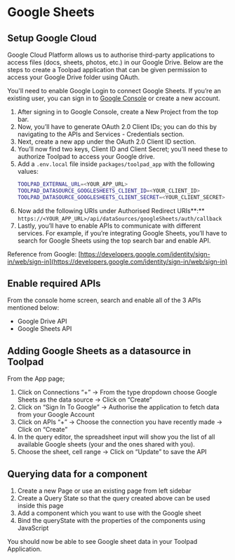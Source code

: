 # Google Sheets

## Setup Google Cloud

Google Cloud Platform allows us to authorise third-party applications to access files (docs, sheets, photos, etc.) in our Google Drive. Below are the steps to create a Toolpad application that can be given permission to access your Google Drive folder using OAuth.

You'll need to enable Google Login to connect Google Sheets. If you’re an existing user, you can sign in to [Google Console](https://cloud.google.com/) or create a new account.

1. After signing in to Google Console, create a New Project from the top bar.
2. Now, you’ll have to generate OAuth 2.0 Client IDs; you can do this by navigating to the APIs and Services - Credentials section.
3. Next, create a new app under the OAuth 2.0 Client ID section.
4. You’ll now find two keys, Client ID and Client Secret; you’ll need these to authorize Toolpad to access your Google drive.
5. Add a `.env.local` file inside `packages/toolpad_app` with the following values:
   ```bash
   TOOLPAD_EXTERNAL_URL=<YOUR_APP_URL>
   TOOLPAD_DATASOURCE_GOOGLESHEETS_CLIENT_ID=<YOUR_CLIENT_ID>
   TOOLPAD_DATASOURCE_GOOGLESHEETS_CLIENT_SECRET=<YOUR_CLIENT_SECRET>
   ```
6. Now add the following URIs under Authorised Redirect URIs**:** `https://<YOUR_APP_URL>/api/dataSources/googleSheets/auth/callback`
7. Lastly, you’ll have to enable APIs to communicate with different services. For example, if you’re integrating Google Sheets, you’ll have to search for Google Sheets using the top search bar and enable API.

Reference from Google: [https://developers.google.com/identity/sign-in/web/sign-in](https://developers.google.com/identity/sign-in/web/sign-in)

## Enable required APIs

From the console home screen, search and enable all of the 3 APIs mentioned below:

- Google Drive API
- Google Sheets API

## Adding Google Sheets as a datasource in Toolpad

From the App page;

1. Click on Connections “+” → From the type dropdown choose Google Sheets as the data source → Click on “Create”
2. Click on “Sign In To Google” → Authorise the application to fetch data from your Google Account
3. Click on APIs “+” → Choose the connection you have recently made → Click on “Create”
4. In the query editor, the spreadsheet input will show you the list of all available Google sheets (your and the ones shared with you).
5. Choose the sheet, cell range → Click on “Update” to save the API

## Querying data for a component

1. Create a new Page or use an existing page from left sidebar
2. Create a Query State so that the query created above can be used inside this page
3. Add a component which you want to use with the Google sheet
4. Bind the queryState with the properties of the components using JavaScript

You should now be able to see Google sheet data in your Toolpad Application.
